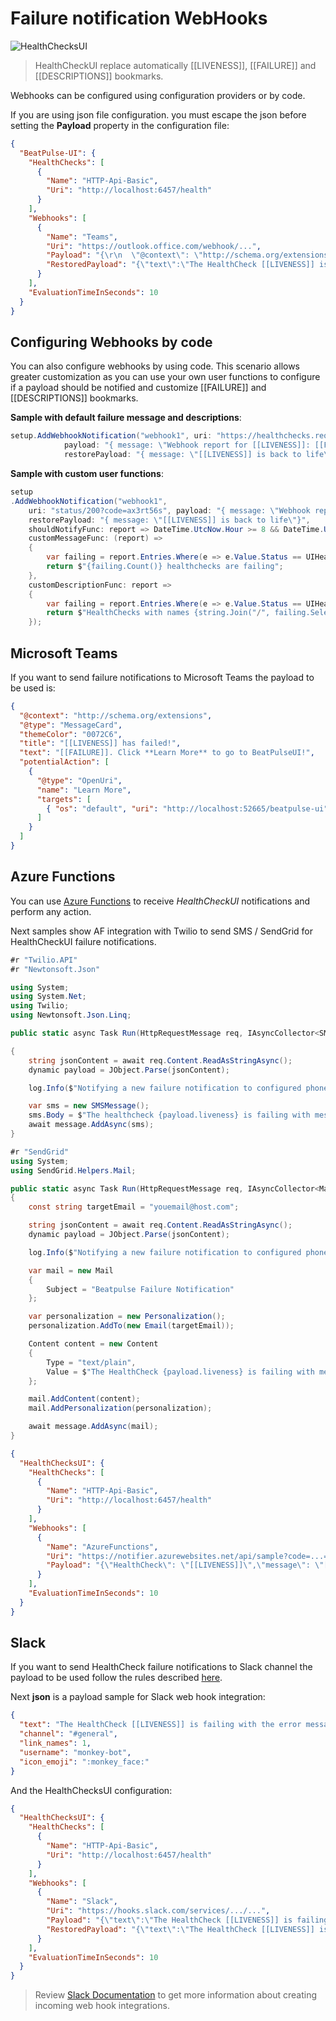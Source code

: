 # Failure notification WebHooks

![HealthChecksUI](./images/ui-webhooks.png)

> HealthCheckUI replace automatically [[LIVENESS]], [[FAILURE]] and [[DESCRIPTIONS]] bookmarks.

Webhooks can be configured using configuration providers or by code.

If you are using json file configuration. you must escape the json before setting the **Payload** property in the configuration file:

```json
{
  "BeatPulse-UI": {
    "HealthChecks": [
      {
        "Name": "HTTP-Api-Basic",
        "Uri": "http://localhost:6457/health"
      }
    ],
    "Webhooks": [
      {
        "Name": "Teams",
        "Uri": "https://outlook.office.com/webhook/...",
        "Payload": "{\r\n  \"@context\": \"http://schema.org/extensions\",\r\n  \"@type\": \"MessageCard\",\r\n  \"themeColor\": \"0072C6\",\r\n  \"title\": \"[[LIVENESS]] has failed!\",\r\n  \"text\": \"[[FAILURE]] Click **Learn More** to go to BeatPulseUI Portal\",\r\n  \"potentialAction\": [\r\n    {\r\n      \"@type\": \"OpenUri\",\r\n      \"name\": \"Lear More\",\r\n      \"targets\": [\r\n        { \"os\": \"default\", \"uri\": \"http://localhost:52665/beatpulse-ui\" }\r\n      ]\r\n    }\r\n  ]\r\n}",
        "RestoredPayload": "{\"text\":\"The HealthCheck [[LIVENESS]] is recovered. All is up and running\",\"channel\":\"#general\",\"link_names\": 1,\"username\":\"monkey-bot\",\"icon_emoji\":\":monkey_face\" }"
      }
    ],
    "EvaluationTimeInSeconds": 10
  }
}
```

## Configuring Webhooks by code

You can also configure webhooks by using code. This scenario allows greater customization as you can use your own user functions to configure if a payload should be notified and customize [[FAILURE]] and [[DESCRIPTIONS]] bookmarks.

**Sample with default failure message and descriptions**:

```csharp
setup.AddWebhookNotification("webhook1", uri: "https://healthchecks.requestcatcher.com/",
            payload: "{ message: \"Webhook report for [[LIVENESS]]: [[FAILURE]] - Description: [[DESCRIPTIONS]]\"}",
            restorePayload: "{ message: \"[[LIVENESS]] is back to life\"}");
```

**Sample with custom user functions**:

```csharp
setup
.AddWebhookNotification("webhook1",
    uri: "status/200?code=ax3rt56s", payload: "{ message: \"Webhook report for [[LIVENESS]]: [[FAILURE]] - Description: [[DESCRIPTIONS]]\"}",
    restorePayload: "{ message: \"[[LIVENESS]] is back to life\"}",
    shouldNotifyFunc: report => DateTime.UtcNow.Hour >= 8 && DateTime.UtcNow.Hour <= 23
    customMessageFunc: (report) =>
    {
        var failing = report.Entries.Where(e => e.Value.Status == UIHealthStatus.Unhealthy);
        return $"{failing.Count()} healthchecks are failing";
    },
    customDescriptionFunc: report =>
    {
        var failing = report.Entries.Where(e => e.Value.Status == UIHealthStatus.Unhealthy);
        return $"HealthChecks with names {string.Join("/", failing.Select(f => f.Key))} are failing";
    });
```

## Microsoft Teams

If you want to send failure notifications to Microsoft Teams the payload to be used is:

```json
{
  "@context": "http://schema.org/extensions",
  "@type": "MessageCard",
  "themeColor": "0072C6",
  "title": "[[LIVENESS]] has failed!",
  "text": "[[FAILURE]]. Click **Learn More** to go to BeatPulseUI!",
  "potentialAction": [
    {
      "@type": "OpenUri",
      "name": "Learn More",
      "targets": [
        { "os": "default", "uri": "http://localhost:52665/beatpulse-ui" }
      ]
    }
  ]
}
```

## Azure Functions

You can use [Azure Functions](https://docs.microsoft.com/en-us/azure/azure-functions/) to receive _HealthCheckUI_ notifications and perform any action.

Next samples show AF integration with Twilio to send SMS / SendGrid for HealthCheckUI failure notifications.

```c#
#r "Twilio.API"
#r "Newtonsoft.Json"

using System;
using System.Net;
using Twilio;
using Newtonsoft.Json.Linq;

public static async Task Run(HttpRequestMessage req, IAsyncCollector<SMSMessage> message, TraceWriter log)

{
    string jsonContent = await req.Content.ReadAsStringAsync();
    dynamic payload = JObject.Parse(jsonContent);

    log.Info($"Notifying a new failure notification to configured phone number");

    var sms = new SMSMessage();
    sms.Body = $"The healthcheck {payload.liveness} is failing with message {payload.message}";
    await message.AddAsync(sms);
}

```

```c#
#r "SendGrid"
using System;
using SendGrid.Helpers.Mail;

public static async Task Run(HttpRequestMessage req, IAsyncCollector<Mail> message, TraceWriter log)
{
    const string targetEmail = "youemail@host.com";

    string jsonContent = await req.Content.ReadAsStringAsync();
    dynamic payload = JObject.Parse(jsonContent);

    log.Info($"Notifying a new failure notification to configured phone number");

    var mail = new Mail
    {
        Subject = "Beatpulse Failure Notification"
    };

    var personalization = new Personalization();
    personalization.AddTo(new Email(targetEmail));

    Content content = new Content
    {
        Type = "text/plain",
        Value = $"The HealthCheck {payload.liveness} is failing with message {payload.message}"
    };

    mail.AddContent(content);
    mail.AddPersonalization(personalization);

    await message.AddAsync(mail);
}
```

```json
{
  "HealthChecksUI": {
    "HealthChecks": [
      {
        "Name": "HTTP-Api-Basic",
        "Uri": "http://localhost:6457/health"
      }
    ],
    "Webhooks": [
      {
        "Name": "AzureFunctions",
        "Uri": "https://notifier.azurewebsites.net/api/sample?code=...==",
        "Payload": "{\"HealthCheck\": \"[[LIVENESS]]\",\"message\": \"[[FAILURE]]\"}"
      }
    ],
    "EvaluationTimeInSeconds": 10
  }
}
```

## Slack

If you want to send HealthCheck failure notifications to Slack channel the payload to be used follow the rules described [here](https://api.slack.com/incoming-webhooks).

Next **json** is a payload sample for Slack web hook integration:

```json
{
  "text": "The HealthCheck [[LIVENESS]] is failing with the error message [[FAILURE]]. <http://yourappstatus|Click here> to get more details",
  "channel": "#general",
  "link_names": 1,
  "username": "monkey-bot",
  "icon_emoji": ":monkey_face:"
}
```

And the HealthChecksUI configuration:

```json
{
  "HealthChecksUI": {
    "HealthChecks": [
      {
        "Name": "HTTP-Api-Basic",
        "Uri": "http://localhost:6457/health"
      }
    ],
    "Webhooks": [
      {
        "Name": "Slack",
        "Uri": "https://hooks.slack.com/services/.../...",
        "Payload": "{\"text\":\"The HealthCheck [[LIVENESS]] is failing with the error message [[FAILURE]]. <http://yourappstatus|Click here> to get more details.\",\"channel\":\"#general\",\"link_names\": 1,\"username\":\"monkey-bot\",\"icon_emoji\":\":monkey_face:\"}",
        "RestoredPayload": "{\"text\":\"The HealthCheck [[LIVENESS]] is recovered. All is up and running\",\"channel\":\"#general\",\"link_names\": 1,\"username\":\"monkey-bot\",\"icon_emoji\":\":monkey_face\" }"
      }
    ],
    "EvaluationTimeInSeconds": 10
  }
}
```

> Review [Slack Documentation](https://slack.com/) to get more information about creating incoming web hook integrations.
